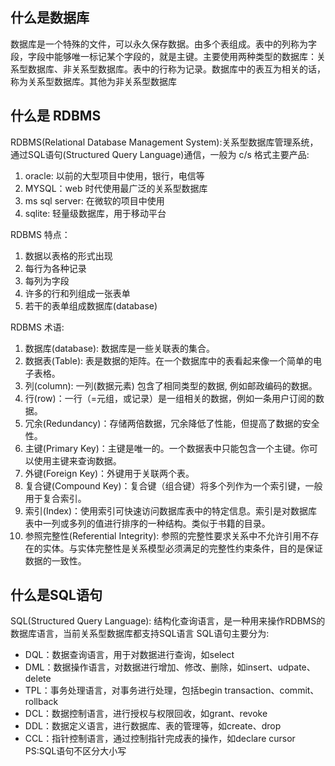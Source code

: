 ## 什么是数据库
数据库是一个特殊的文件，可以永久保存数据。由多个表组成。表中的列称为字段，字段中能够唯一标记某个字段的，就是主键。主要使用两种类型的数据库：关系型数据库、非关系型数据库。表中的行称为记录。数据库中的表互为相关的话，称为关系型数据库。其他为非关系型数据库

## 什么是 RDBMS 
RDBMS(Relational Database Management System):关系型数据库管理系统，通过SQL语句(Structured Query Language)通信，一般为 c/s 格式主要产品: 
1. oracle: 以前的大型项目中使用，银行，电信等 
2. MYSQL：web 时代使用最广泛的关系型数据库 
3. ms sql server: 在微软的项目中使用
4. sqlite: 轻量级数据库，用于移动平台

RDBMS 特点：
1. 数据以表格的形式出现
2. 每行为各种记录
3. 每列为字段
4. 许多的行和列组成一张表单
5. 若干的表单组成数据库(database)

RDBMS 术语:
1. 数据库(database): 数据库是一些关联表的集合。
2. 数据表(Table): 表是数据的矩阵。在一个数据库中的表看起来像一个简单的电子表格。
3. 列(column): 一列(数据元素) 包含了相同类型的数据, 例如邮政编码的数据。
4. 行(row)：一行（=元组，或记录）是一组相关的数据，例如一条用户订阅的数据。
5. 冗余(Redundancy)：存储两倍数据，冗余降低了性能，但提高了数据的安全性。
6. 主键(Primary Key)：主键是唯一的。一个数据表中只能包含一个主键。你可以使用主键来查询数据。
7. 外键(Foreign Key)：外键用于关联两个表。
8. 复合键(Compound Key)：复合键（组合键）将多个列作为一个索引键，一般用于复合索引。
9. 索引(Index)：使用索引可快速访问数据库表中的特定信息。索引是对数据库表中一列或多列的值进行排序的一种结构。类似于书籍的目录。
10. 参照完整性(Referential Integrity): 参照的完整性要求关系中不允许引用不存在的实体。与实体完整性是关系模型必须满足的完整性约束条件，目的是保证数据的一致性。

## 什么是SQL语句
SQL(Structured Query Language): 结构化查询语言，是一种用来操作RDBMS的数据库语言，当前关系型数据库都支持SQL语言
SQL语句主要分为:
* DQL：数据查询语言，用于对数据进行查询，如select
* DML：数据操作语言，对数据进行增加、修改、删除，如insert、udpate、delete
* TPL：事务处理语言，对事务进行处理，包括begin transaction、commit、rollback
* DCL：数据控制语言，进行授权与权限回收，如grant、revoke
* DDL：数据定义语言，进行数据库、表的管理等，如create、drop
* CCL：指针控制语言，通过控制指针完成表的操作，如declare cursor
PS:SQL语句不区分大小写